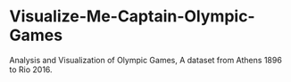 # Visualize-Me-Captain-Olympic-Games
Analysis and Visualization of Olympic Games, A dataset from Athens 1896 to Rio 2016.
